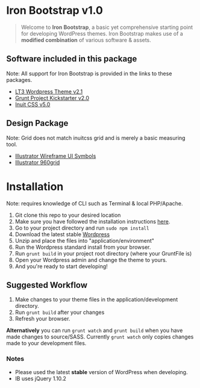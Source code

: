 # Iron Bootstrap v1.0

> Welcome to **Iron Bootstrap**, a basic yet comprehensive starting point for developing WordPress themes. Iron Bootstrap makes use of a **modified combination** of various software & assets.

## Software included in this package
Note: All support for Iron Bootstrap is provided in the links to these packages.

- [LT3 Wordpress Theme v2.1](https://github.com/beaucharman/lt3)
- [Grunt Project Kickstarter v2.0](https://github.com/beaucharman/grunt-project-kickstarter)
- [Inuit CSS v5.0](http://inuitcss.com)

## Design Package
Note: Grid does not match inuitcss grid and is merely a basic measuring tool.
- [Illustrator Wireframe UI Symbols](http://dribbble.com/shots/760177-Wireframe-Blueprint-Kit)
- [Illustrator 960grid](http://960.gs/)

# Installation
Note: requires knowledge of CLI such as Terminal & local PHP/Apache.
1. Git clone this repo to your desired location
2. Make sure you have followed the installation instructions [here](https://github.com/beaucharman/grunt-project-kickstarter).
3. Go to your project directory and run `sudo npm install`
4. Download the latest stable [Wordpress](http://wordpress.org)
5. Unzip and place the files into "application/environment"
6. Run the Wordpress standard install from your browser.
7. Run `grunt build` in your project root directory (where your GruntFile is)
8. Open your Wordpress admin and change the theme to yours.
9. And you're ready to start developing!

## Suggested Workflow
1. Make changes to your theme files in the application/development directory.
2. Run `grunt build` after your changes
3. Refresh your browser.

**Alternatively** you can run `grunt watch` and `grunt build` when you have made changes to source/SASS. Currently `grunt watch` only copies changes made to your development files.

### Notes
- Please used the latest **stable** version of WordPress when developing.
- IB uses jQuery 1.10.2